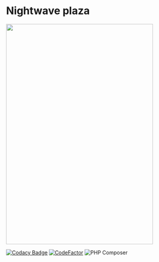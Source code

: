 # Nightwave plaza
<a href="https://nightwave-plaza.herokuapp.com">
    <img src="https://i.paste.pics/9RXM4.png" width="400px" height="600px" />
</a>

[![Codacy Badge](https://api.codacy.com/project/badge/Grade/e874d9c317c34ea6a06584d329286a75)](https://app.codacy.com/manual/gedzsarjuncomuniti/symfony?utm_source=github.com&utm_medium=referral&utm_content=Cvar1984/symfony&utm_campaign=Badge_Grade_Dashboard)
[![CodeFactor](https://www.codefactor.io/repository/github/cvar1984/symfony/badge/master)](https://www.codefactor.io/repository/github/cvar1984/symfony/overview/master)
![PHP Composer](https://github.com/Cvar1984/nightwave-plaza/workflows/PHP%20Composer/badge.svg)

